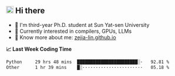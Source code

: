 ## <img height="20" src='https://qpluspicture.oss-cn-beijing.aliyuncs.com/6LjjQA/Hi.gif' alt='Hi' width="20"/> Hi there

<!-- profile views -->
<!-- , I'm a Github member for  -->
<!-- ![Years Badge](https://badges.pufler.dev/years/zejia-lin). -->
<!-- and the number of visitors for this page is  -->
<!-- ![](https://komarev.com/ghpvc/?username=zejia-lin&color=blue&label=PROFILE+VIEWS). -->

- 🌱 I'm third-year Ph.D. student at Sun Yat-sen University
- 🤔 Currently interested in compilers, GPUs, LLMs
- 📖 Know more about me: [zejia-lin.github.io](https://zejia-lin.github.io/)

**📈 Last Week Coding Time**

<!--START_SECTION:waka-->

```txt
Python     29 hrs 48 mins  ███████████████████████░·   92.81 %
Other      1 hr 39 mins    █░·······················   05.18 %
```

<!--END_SECTION:waka-->

<!-- ![](https://github-readme-stats.vercel.app/api?username=zeege-0&show_icons=true&include_all_commits=true) -->

<!-- <a href="https://github.com/anuraghazra/github-readme-stats">
  <img align="center" src="https://github-readme-stats.vercel.app/api?username=zeege-0&show_icons=true&theme=buefy" />
</a>
<a href="https://github.com/anuraghazra/convoychat">
  <img align="center" src="https://github-readme-stats.vercel.app/api/top-langs/?username=zeege-0&layout=compact" />
</a>
-->

<!-- <div align="center"> <img src="https://stats.justsong.cn/api/leetcode?id=zejia-lin&cn=true"> </div>-->


<!--
**Zeege-0/zeege-0** is a ✨ _special_ ✨ repository because its `README.md` (this file) appears on your GitHub profile.

Here are some ideas to get you started:

- 🔭 I’m currently working on ...
- 🌱 I’m currently learning ...
- 👯 I’m looking to collaborate on ...
- 🤔 I’m looking for help with ...
- 💬 Ask me about ...
- 📫 How to reach me: ...
- 😄 Pronouns: ...
- ⚡ Fun fact: ...
-->
